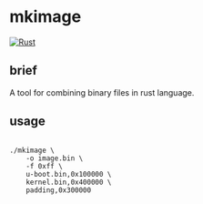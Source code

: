 # mkimage

[![Rust](https://github.com/bigcat26/mkimage/actions/workflows/rust.yml/badge.svg)](https://github.com/bigcat26/mkimage/actions/workflows/rust.yml)

## brief

A tool for combining binary files in rust language.

## usage

```shell

./mkimage \
    -o image.bin \
    -f 0xff \
    u-boot.bin,0x100000 \
    kernel.bin,0x400000 \
    padding,0x300000

```
